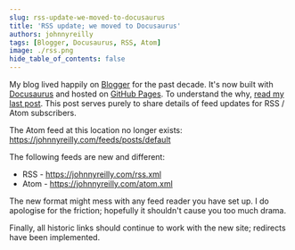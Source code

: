 ```yaml
---
slug: rss-update-we-moved-to-docusaurus
title: 'RSS update; we moved to Docusaurus'
authors: johnnyreilly
tags: [Blogger, Docusaurus, RSS, Atom]
image: ./rss.png
hide_table_of_contents: false
---
```


My blog lived happily on [Blogger](https://icanmakethiswork.blogspot.com/) for the past decade. It's now built with [Docusaurus](https://v2.docusaurus.io/) and hosted on [GitHub Pages](https://pages.github.com/). To understand the why, [read my last post](../2021-03-15-definitive-guide-to-migrating-from-blogger-to-docusaurus/index.md). This post serves purely to share details of feed updates for RSS / Atom subscribers.

<!--truncate-->

The Atom feed at this location no longer exists: https://johnnyreilly.com/feeds/posts/default

The following feeds are new and different:

- RSS - https://johnnyreilly.com/rss.xml
- Atom - https://johnnyreilly.com/atom.xml

The new format might mess with any feed reader you have set up. I do apologise for the friction; hopefully it shouldn't cause you too much drama.

Finally, all historic links should continue to work with the new site; redirects have been implemented.
